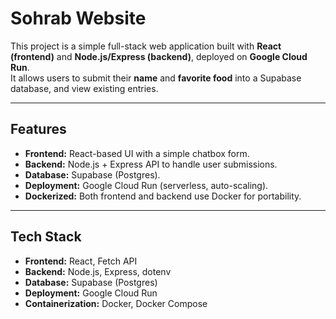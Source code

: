 # Sohrab Website

This project is a simple full-stack web application built with **React (frontend)** and **Node.js/Express (backend)**, deployed on **Google Cloud Run**.  
It allows users to submit their **name** and **favorite food** into a Supabase database, and view existing entries.

---

## Features
- **Frontend:** React-based UI with a simple chatbox form.
- **Backend:** Node.js + Express API to handle user submissions.
- **Database:** Supabase (Postgres).
- **Deployment:** Google Cloud Run (serverless, auto-scaling).
- **Dockerized:** Both frontend and backend use Docker for portability.

---

## Tech Stack
- **Frontend:** React, Fetch API
- **Backend:** Node.js, Express, dotenv
- **Database:** Supabase (Postgres)
- **Deployment:** Google Cloud Run
- **Containerization:** Docker, Docker Compose
